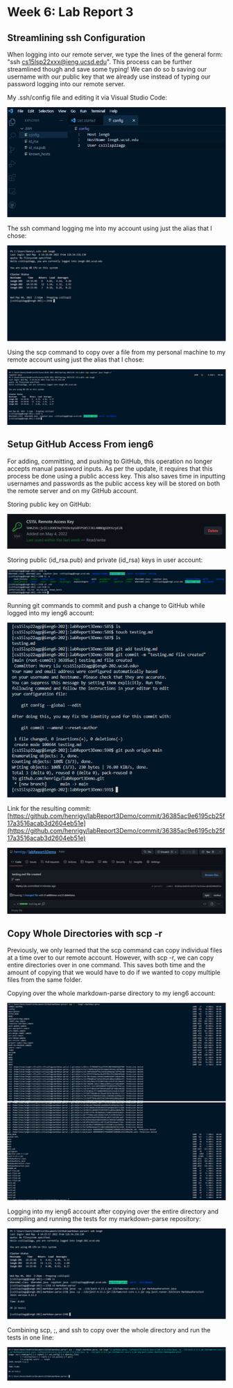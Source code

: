 # Week 6: Lab Report 3

## Streamlining ssh Configuration
When logging into our remote server, we type the lines of the general form: "ssh cs15lsp22xxx@ieng.ucsd.edu". This process can be further streamlined though and save some typing! We can do so b saving our username with our public key that we already use instead of typing our password logging into our remote server.

My .ssh/config file and editing it via Visual Studio Code:

![configEdit](lab5Screenshots/configEdit.png)

The ssh command logging me into my account using just the alias that I chose:

![ieng6Login](lab5Screenshots/ieng6Login.png)

Using the scp command to copy over a file from my personal machine to my remote account using just the alias that I chose:

![copyOverSuccess](lab5Screenshots/copyOverSuccess.png)


## Setup GitHub Access From ieng6
For adding, committing, and pushing to GitHub, this operation no longer accepts manual password inputs. As per the update, it requires that this process be done using a public access key. This also saves time in inputting usernames and passwords as the public access key will be stored on both the remote server and on my GitHub account.

Storing public key on GitHub:

![githubKey](lab5Screenshots/githubKey.png)

Storing public (id_rsa.pub) and private (id_rsa) keys in user account:

![privatePublic](lab5Screenshots/privatePublic.png)

Running git commands to commit and push a change to GitHub while logged into my ieng6 account:

![gitPush](lab5Screenshots/gitPush.png)

Link for the resulting commit: [https://github.com/henrigy/labReport3Demo/commit/36385ac9e6195cb25f17a3516acab3d2604eb51e](https://github.com/henrigy/labReport3Demo/commit/36385ac9e6195cb25f17a3516acab3d2604eb51e)

![successLink](lab5Screenshots/successLink.png)

## Copy Whole Directories with scp -r
Previously, we only learned that the scp command can copy individual files at a time over to our remote account. However, with scp -r, we can copy entire directories over in one command. This saves both time and the amount of copying that we would have to do if we wanted to copy multiple files from the same folder.

Copying over the whole markdown-parse directory to my ieng6 account:

![scprPt1](lab5Screenshots/scprPt1.png)
![scprPt2](lab5Screenshots/scprPt2.png)

Logging into my ieng6 account after copying over the entire directory and compiling and running the tests for my markdown-parse repository:

![runMarkdown](lab5Screenshots/runMarkdown.png)

Combining scp, ;, and ssh to copy over the whole directory and run the tests in one line:

![oneLineSuccess](lab5Screenshots/oneLineSuccess.png)

